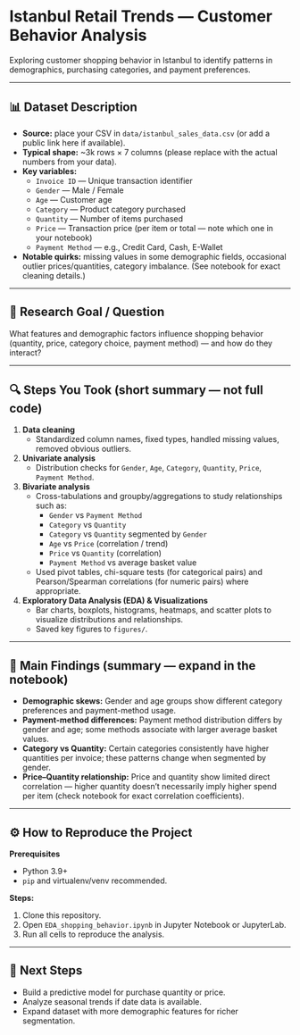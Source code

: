 # Istanbul Retail Trends — Customer Behavior Analysis

Exploring customer shopping behavior in Istanbul to identify patterns in demographics, purchasing categories, and payment preferences.

---

## 📊 Dataset Description
- **Source:** place your CSV in `data/istanbul_sales_data.csv` (or add a public link here if available).  
- **Typical shape:** ~3k rows × 7 columns (please replace with the actual numbers from your data).  
- **Key variables:**  
  - `Invoice ID` — Unique transaction identifier  
  - `Gender` — Male / Female  
  - `Age` — Customer age  
  - `Category` — Product category purchased  
  - `Quantity` — Number of items purchased  
  - `Price` — Transaction price (per item or total — note which one in your notebook)  
  - `Payment Method` — e.g., Credit Card, Cash, E-Wallet  
- **Notable quirks:** missing values in some demographic fields, occasional outlier prices/quantities, category imbalance. (See notebook for exact cleaning details.)

---

## 🎯 Research Goal / Question
What features and demographic factors influence shopping behavior (quantity, price, category choice, payment method) — and how do they interact?

---

## 🔍 Steps You Took (short summary — not full code)
1. **Data cleaning**
   - Standardized column names, fixed types, handled missing values, removed obvious outliers.
2. **Univariate analysis**
   - Distribution checks for `Gender`, `Age`, `Category`, `Quantity`, `Price`, `Payment Method`.
3. **Bivariate analysis**
   - Cross-tabulations and groupby/aggregations to study relationships such as:
     - `Gender` vs `Payment Method`
     - `Category` vs `Quantity`
     - `Category` vs `Quantity` segmented by `Gender`
     - `Age` vs `Price` (correlation / trend)
     - `Price` vs `Quantity` (correlation)
     - `Payment Method` vs average basket value
   - Used pivot tables, chi-square tests (for categorical pairs) and Pearson/Spearman correlations (for numeric pairs) where appropriate.
4. **Exploratory Data Analysis (EDA) & Visualizations**
   - Bar charts, boxplots, histograms, heatmaps, and scatter plots to visualize distributions and relationships.
   - Saved key figures to `figures/`.

---

## 📌 Main Findings (summary — expand in the notebook)
- **Demographic skews:** Gender and age groups show different category preferences and payment-method usage.  
- **Payment-method differences:** Payment method distribution differs by gender and age; some methods associate with larger average basket values.  
- **Category vs Quantity:** Certain categories consistently have higher quantities per invoice; these patterns change when segmented by gender.  
- **Price–Quantity relationship:** Price and quantity show limited direct correlation — higher quantity doesn’t necessarily imply higher spend per item (check notebook for exact correlation coefficients).

---

## ⚙️ How to Reproduce the Project
**Prerequisites**
- Python 3.9+  
- `pip` and virtualenv/venv recommended.


**Steps:**
1. Clone this repository.
2. Open `EDA_shopping_behavior.ipynb` in Jupyter Notebook or JupyterLab.
3. Run all cells to reproduce the analysis.

---

## 🚀 Next Steps
- Build a predictive model for purchase quantity or price.
- Analyze seasonal trends if date data is available.
- Expand dataset with more demographic features for richer segmentation.
